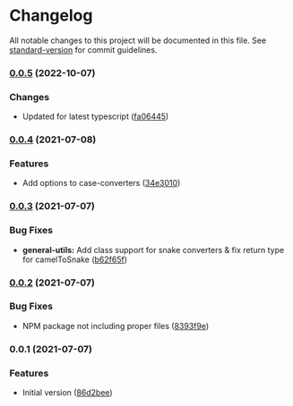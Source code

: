 # Changelog

All notable changes to this project will be documented in this file. See [standard-version](https://github.com/conventional-changelog/standard-version) for commit guidelines.

### [0.0.5](https://github.com/nonara/ts-helpers/compare/v0.0.4...v0.0.5) (2022-10-07)


### Changes

* Updated for latest typescript ([fa06445](https://github.com/nonara/ts-helpers/commit/fa064459115f86d2eab8c4494705323d6283a3b6))

### [0.0.4](https://github.com/nonara/ts-helpers/compare/v0.0.3...v0.0.4) (2021-07-08)


### Features

* Add options to case-converters ([34e3010](https://github.com/nonara/ts-helpers/commit/34e3010f7f134a98279c7a639c3f86c4b35a2595))

### [0.0.3](https://github.com/nonara/ts-helpers/compare/v0.0.2...v0.0.3) (2021-07-07)


### Bug Fixes

* **general-utils:** Add class support for snake converters & fix return type for camelToSnake ([b62f65f](https://github.com/nonara/ts-helpers/commit/b62f65f7f8ae4cceadfe33520b7d3e05cdd1df71))

### [0.0.2](https://github.com/nonara/ts-helpers/compare/v0.0.1...v0.0.2) (2021-07-07)


### Bug Fixes

* NPM package not including proper files ([8393f9e](https://github.com/nonara/ts-helpers/commit/8393f9ece57e15654995968dfe216901dd885702))

### 0.0.1 (2021-07-07)


### Features

* Initial version ([86d2bee](https://github.com/nonara/ts-helpers/commit/86d2beecf56aef70aa629c43680df05c1eddd7ec))
